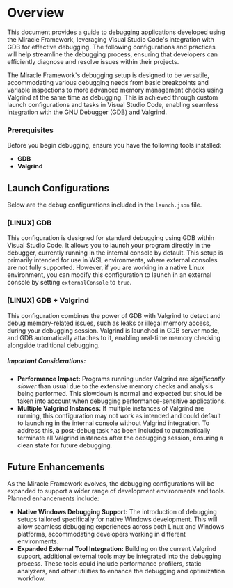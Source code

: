# Overview

This document provides a guide to debugging applications developed using the Miracle Framework, leveraging Visual Studio Code's integration with GDB for effective debugging. The following configurations and practices will help streamline the debugging process, ensuring that developers can efficiently diagnose and resolve issues within their projects.

The Miracle Framework's debugging setup is designed to be versatile, accommodating various debugging needs from basic breakpoints and variable inspections to more advanced memory management checks using Valgrind at the same time as debugging. This is achieved through custom launch configurations and tasks in Visual Studio Code, enabling seamless integration with the GNU Debugger (GDB) and Valgrind.

### Prerequisites

Before you begin debugging, ensure you have the following tools installed:
- **GDB**
- **Valgrind**

## Launch Configurations

Below are the debug configurations included in the `launch.json` file.

### [LINUX] GDB

This configuration is designed for standard debugging using GDB within Visual Studio Code. It allows you to launch your program directly in the debugger, currently running in the internal console by default. This setup is primarily intended for use in WSL environments, where external consoles are not fully supported. However, if you are working in a native Linux environment, you can modify this configuration to launch in an external console by setting `externalConsole` to `true`.

### [LINUX] GDB + Valgrind

This configuration combines the power of GDB with Valgrind to detect and debug memory-related issues, such as leaks or illegal memory access, during your debugging session. Valgrind is launched in GDB server mode, and GDB automatically attaches to it, enabling real-time memory checking alongside traditional debugging.

##### **Important Considerations:**
- **Performance Impact:** Programs running under Valgrind are *significantly slower* than usual due to the extensive memory checks and analysis being performed. This slowdown is normal and expected but should be taken into account when debugging performance-sensitive applications.
- **Multiple Valgrind Instances:** If multiple instances of Valgrind are running, this configuration may not work as intended and could default to launching in the internal console without Valgrind integration. To address this, a post-debug task has been included to automatically terminate all Valgrind instances after the debugging session, ensuring a clean state for future debugging.

## Future Enhancements

As the Miracle Framework evolves, the debugging configurations will be expanded to support a wider range of development environments and tools. Planned enhancements include:

- **Native Windows Debugging Support:** The introduction of debugging setups tailored specifically for native Windows development. This will allow seamless debugging experiences across both Linux and Windows platforms, accommodating developers working in different environments.
- **Expanded External Tool Integration:** Building on the current Valgrind support, additional external tools may be integrated into the debugging process. These tools could include performance profilers, static analyzers, and other utilities to enhance the debugging and optimization workflow.